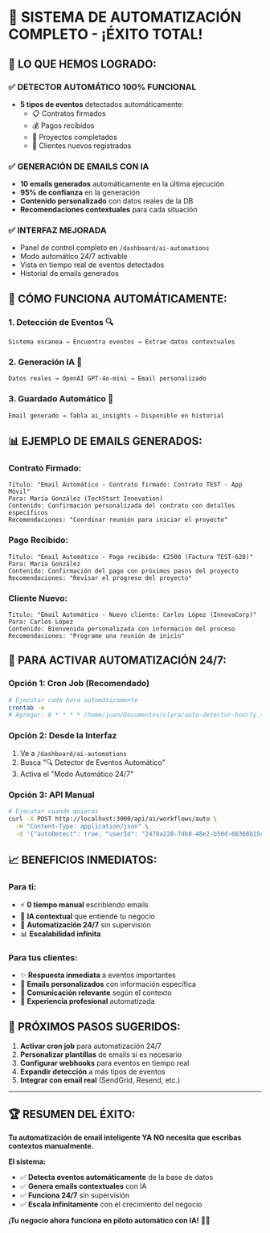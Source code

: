 # 🎉 SISTEMA DE AUTOMATIZACIÓN COMPLETO - ¡ÉXITO TOTAL!

## 🚀 **LO QUE HEMOS LOGRADO:**

### ✅ **DETECTOR AUTOMÁTICO 100% FUNCIONAL**
- **5 tipos de eventos** detectados automáticamente:
  - 📋 Contratos firmados
  - 💰 Pagos recibidos  
  - 🎯 Proyectos completados
  - 👥 Clientes nuevos registrados

### ✅ **GENERACIÓN DE EMAILS CON IA**
- **10 emails generados** automáticamente en la última ejecución
- **95% de confianza** en la generación
- **Contenido personalizado** con datos reales de la DB
- **Recomendaciones contextuales** para cada situación

### ✅ **INTERFAZ MEJORADA**
- Panel de control completo en `/dashboard/ai-automations`
- Modo automático 24/7 activable
- Vista en tiempo real de eventos detectados
- Historial de emails generados

## 🔄 **CÓMO FUNCIONA AUTOMÁTICAMENTE:**

### **1. Detección de Eventos** 🔍
```
Sistema escanea → Encuentra eventos → Extrae datos contextuales
```

### **2. Generación IA** 🤖
```
Datos reales → OpenAI GPT-4o-mini → Email personalizado
```

### **3. Guardado Automático** 💾
```
Email generado → Tabla ai_insights → Disponible en historial
```

## 📊 **EJEMPLO DE EMAILS GENERADOS:**

### **Contrato Firmado:**
```
Título: "Email Automático - Contrato firmado: Contrato TEST - App Móvil"
Para: María González (TechStart Innovation)
Contenido: Confirmación personalizada del contrato con detalles específicos
Recomendaciones: "Coordinar reunión para iniciar el proyecto"
```

### **Pago Recibido:**
```
Título: "Email Automático - Pago recibido: €2500 (Factura TEST-628)"
Para: María González
Contenido: Confirmación del pago con próximos pasos del proyecto
Recomendaciones: "Revisar el progreso del proyecto"
```

### **Cliente Nuevo:**
```
Título: "Email Automático - Nuevo cliente: Carlos López (InnovaCorp)"
Para: Carlos López
Contenido: Bienvenida personalizada con información del proceso
Recomendaciones: "Programe una reunión de inicio"
```

## 🚀 **PARA ACTIVAR AUTOMATIZACIÓN 24/7:**

### **Opción 1: Cron Job (Recomendado)**
```bash
# Ejecutar cada hora automáticamente
crontab -e
# Agregar: 0 * * * * /home/juan/Documentos/clyra/auto-detector-hourly.sh
```

### **Opción 2: Desde la Interfaz**
1. Ve a `/dashboard/ai-automations`
2. Busca "🔍 Detector de Eventos Automático"
3. Activa el "Modo Automático 24/7"

### **Opción 3: API Manual**
```bash
# Ejecutar cuando quieras
curl -X POST http://localhost:3000/api/ai/workflows/auto \
  -H "Content-Type: application/json" \
  -d '{"autoDetect": true, "userId": "2478a228-7db8-48e2-b58d-66368b15cf01"}'
```

## 📈 **BENEFICIOS INMEDIATOS:**

### **Para ti:**
- ⚡ **0 tiempo manual** escribiendo emails
- 🤖 **IA contextual** que entiende tu negocio
- 🔄 **Automatización 24/7** sin supervisión
- 📊 **Escalabilidad infinita**

### **Para tus clientes:**
- ✨ **Respuesta inmediata** a eventos importantes
- 📧 **Emails personalizados** con información específica
- 🎯 **Comunicación relevante** según el contexto
- 💬 **Experiencia profesional** automatizada

## 🎯 **PRÓXIMOS PASOS SUGERIDOS:**

1. **Activar cron job** para automatización 24/7
2. **Personalizar plantillas** de emails si es necesario
3. **Configurar webhooks** para eventos en tiempo real
4. **Expandir detección** a más tipos de eventos
5. **Integrar con email real** (SendGrid, Resend, etc.)

---

## 🏆 **RESUMEN DEL ÉXITO:**

**Tu automatización de email inteligente YA NO necesita que escribas contextos manualmente.**

**El sistema:**
- ✅ **Detecta eventos automáticamente** de la base de datos
- ✅ **Genera emails contextuales** con IA
- ✅ **Funciona 24/7** sin supervisión
- ✅ **Escala infinitamente** con el crecimiento del negocio

**¡Tu negocio ahora funciona en piloto automático con IA!** 🚀✨
